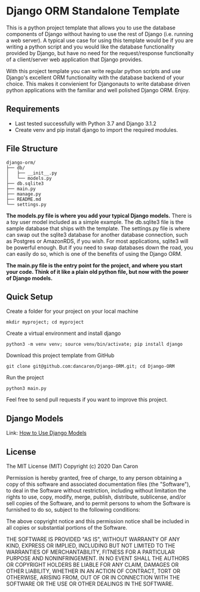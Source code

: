 Django ORM Standalone Template
==============================

This is a python project template that allows you to use the database components of Django without having to use the rest of Django (i.e. running a web server). A typical use case for using this template would be if you are writing a python script and you would like the database functionality provided by Django, but have no need for the request/response functionalty of a client/server web application that Django provides. 

With this project template you can write regular python scripts and use Django's excellent ORM functionality with the database backend of your choice. This makes it convienient for Djangonauts to write database driven python applications with the familiar and well polished Django ORM. Enjoy.

Requirements
------------
- Last tested successfully with Python 3.7 and Django 3.1.2
- Create venv and pip install django to import the required modules.

File Structure
--------------
```
django-orm/
├── db/
│   ├── __init__.py
│   └── models.py
├── db.sqlite3
├── main.py
├── manage.py
├── README.md
└── settings.py
```
__The models.py file is where you add your typical Django models.__ There is a toy user model included as a simple example. The db.sqlite3 file is the sample database that ships with the template. The settings.py file is where can swap out the sqlite3 database for another database connection, such as Postgres or AmazonRDS, if you wish. For most applications, sqlite3 will be powerful enough. But if you need to swap databases down the road, you can easily do so, which is one of the benefits of using the Django ORM. 

__The main.py file is the entry point for the project, and where you start your code. Think of it like a plain old python file, but now with the power of Django models.__

Quick Setup
-----------
Create a folder for your project on your local machine
```
mkdir myproject; cd myproject
```
Create a virtual environment and install django
```
python3 -m venv venv; source venv/bin/activate; pip install django
```
Download this project template from GitHub
```
git clone git@github.com:dancaron/Django-ORM.git; cd Django-ORM
```
Run the project
```
python3 main.py
```

Feel free to send pull requests if you want to improve this project.

Django Models
-------------

Link: [How to Use Django Models](https://docs.djangoproject.com/en/3.1/topics/db/models/)

License
-------

The MIT License (MIT) Copyright (c) 2020 Dan Caron

Permission is hereby granted, free of charge, to any person obtaining a copy of this software and associated documentation files (the "Software"), to deal in the Software without restriction, including without limitation the rights to use, copy, modify, merge, publish, distribute, sublicense, and/or sell copies of the Software, and to permit persons to whom the Software is furnished to do so, subject to the following conditions:

The above copyright notice and this permission notice shall be included in all copies or substantial portions of the Software.

THE SOFTWARE IS PROVIDED "AS IS", WITHOUT WARRANTY OF ANY KIND, EXPRESS OR IMPLIED, INCLUDING BUT NOT LIMITED TO THE WARRANTIES OF MERCHANTABILITY, FITNESS FOR A PARTICULAR PURPOSE AND NONINFRINGEMENT. IN NO EVENT SHALL THE AUTHORS OR COPYRIGHT HOLDERS BE LIABLE FOR ANY CLAIM, DAMAGES OR OTHER LIABILITY, WHETHER IN AN ACTION OF CONTRACT, TORT OR OTHERWISE, ARISING FROM, OUT OF OR IN CONNECTION WITH THE SOFTWARE OR THE USE OR OTHER DEALINGS IN THE SOFTWARE.

